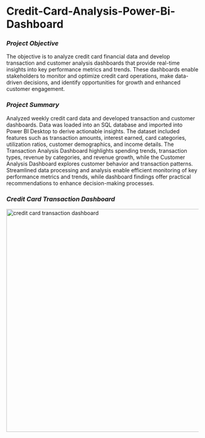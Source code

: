 # Credit-Card-Analysis-Power-Bi-Dashboard

### *Project Objective*
The objective is to analyze credit card financial data and develop transaction and customer analysis dashboards that provide real-time insights into key performance metrics and trends. These dashboards enable stakeholders to monitor and optimize credit card operations, make data-driven decisions, and identify opportunities for growth and enhanced customer engagement.


### *Project Summary*
Analyzed weekly credit card data and developed transaction and customer dashboards. Data was loaded into an SQL database and imported into Power BI Desktop to derive actionable insights. The dataset included features such as transaction amounts, interest earned, card categories, utilization ratios, customer demographics, and income details. The Transaction Analysis Dashboard highlights spending trends, transaction types, revenue by categories, and revenue growth, while the Customer Analysis Dashboard explores customer behavior and transaction patterns. Streamlined data processing and analysis enable efficient monitoring of key performance metrics and trends, while dashboard findings offer practical recommendations to enhance decision-making processes.


### *Credit Card Transaction Dashboard*
<img width="584" alt="credit card transaction dashboard" src="https://github.com/user-attachments/assets/327fde4f-d61f-4eaa-9c7b-6c656352a086" />

